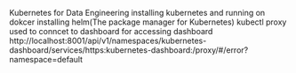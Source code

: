 Kubernetes for Data Engineering
installing kubernetes and running on dokcer
installing helm(The package manager for Kubernetes)
kubectl proxy used to conncet to dashboard
for accessing dashboard http://localhost:8001/api/v1/namespaces/kubernetes-dashboard/services/https:kubernetes-dashboard:/proxy/#/error?namespace=default 
